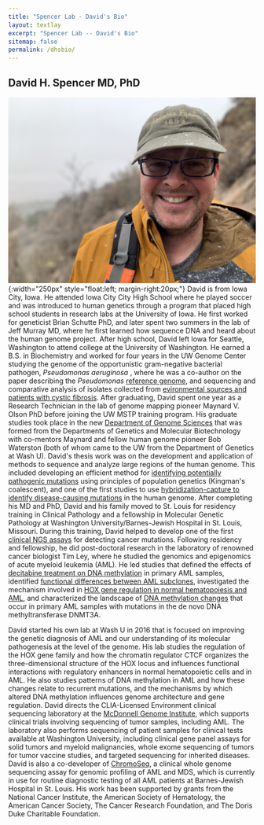 ```yaml
---
title: "Spencer Lab - David's Bio"
layout: textlay
excerpt: "Spencer Lab -- David's Bio"
sitemap: false
permalink: /dhsbio/
---
```


## David H. Spencer MD, PhD

![Dave](/images/peoplepic/davebio.JPG){:width="250px" style="float:left;
margin-right:20px;"} David is from Iowa City, Iowa. He attended Iowa City City High
School where he played soccer and was introduced to human genetics
through a program that placed high school students in research labs at
the University of Iowa. He first worked for  geneticist Brian Schutte
PhD, and later spent two summers in the lab of Jeff Murray MD, where
he first learned how sequence DNA and heard about the human genome project. After high school, David left Iowa for Seattle, Washington
to attend college at the University of Washington. He earned a  B.S. in Biochemistry and worked for four years in the UW Genome
Center studying the genome of the opportunistic gram-negative
bacterial pathogen, *Pseudomonas aeruginosa* , where he was a
co-author on the paper describing the *Pseudomonas* [reference genome](https://pubmed.ncbi.nlm.nih.gov/10984043/),
and sequencing and comparative analysis of isolates collected from [evironmental
sources and patients with cystic fibrosis](https://pubmed.ncbi.nlm.nih.gov/12562802/). After graduating, David
spent one year as a Research Technician in the lab of genome mapping pioneer Maynard V. Olson PhD before joining the UW MSTP training
program. His graduate studies took place in the new [Department of Genome
  Sciences](https://www.gs.washington.edu/) that was formed from the Departments of Genetics and
  Molecular Biotechnology with co-mentors Maynard and fellow human
  genome pioneer Bob Waterston (both of whom came to the UW from the
  Department of Genetics at Wash
  U). David's thesis work was on the development
  and application of methods to sequence and analyze large regions of
  the human genome. This included developing an efficient method for
  [identifying potentially pathogenic mutations](https://pubmed.ncbi.nlm.nih.gov/17033972/)
  using principles of population genetics (Kingman's coalescent), and
  one of the first studies to use [hybridization-capture to identify disease-causing mutations](https://pubmed.ncbi.nlm.nih.gov/19409521/) in the
  human genome. After completing his MD and PhD, David and his family
  moved to St. Louis for residency training in Clinical Pathology and
  a fellowship in Molecular Genetic Pathology at Washington
  University/Barnes-Jewish Hospital in St. Louis, Missouri. During
  this training, David helped to develop one of the first [clinical NGS
  assays](https://pubmed.ncbi.nlm.nih.gov/24211365/) for detecting cancer mutations. Following residency and
  fellowship, he did post-doctoral research in the laboratory of
  renowned cancer biologist Tim Ley, where he studied the genomics and
  epigenomics of acute myeloid leukemia (AML). He led studies that
  defined the effects of [decitabine treatment on DNA methylation](https://pubmed.ncbi.nlm.nih.gov/23297133/) in
  primary AML samples, identified [functional differences between AML
  subclones](https://pubmed.ncbi.nlm.nih.gov/24613412/), investigated the mechanism involved in [HOX gene
  regulation in normal hematopoiesis and AML](https://pubmed.ncbi.nlm.nih.gov/25600023/), and characterized the
  landscape of [DNA methylation changes](https://pubmed.ncbi.nlm.nih.gov/28215704/) that occur in primary AML
  samples with mutations in the de novo DNA methyltransferase DNMT3A.

David started his own lab at Wash U in 2016 that is focused on improving the
genetic diagnosis of AML and our understanding of its molecular
pathogenesis at the level of the genome. His lab studies the
regulation of the HOX gene family and how the chromatin regulator CTCF
organizes the three-dimensional structure of the HOX locus and
influences functional interactions with regulatory enhancers in normal
hematopoietic cells and in AML. He also studies patterns of DNA
methylation in AML and how these changes relate to recurrent
mutations, and the mechanisms by which altered DNA methylation
influences genome architecture and gene regulation. David directs the
CLIA-Licensed Environment clinical sequencing laboratory at the
[McDonnell Genome Institute](https://www.genome.wustl.edu/),
which supports clinical trials involving sequencing of tumor samples,
including AML. The laboratory also performs sequencing of patient
samples for clinical tests available at Washington University,
including clinical gene panel assays for solid tumors and myeloid
malignancies, whole exome sequencing of tumors for tumor vaccine
studies, and targeted sequencing for inherited diseases. David is also
a co-developer of [ChromoSeq](https://www.nejm.org/doi/full/10.1056/NEJMoa2024534), a clinical whole genome sequencing assay
for genomic profiling of AML and MDS, which is currently in use for
routine diagnostic testing of all AML patients at Barnes-Jewish
Hospital in St. Louis. His work has been supported by grants from the National Cancer Institute, the American Society of Hematology, the American Cancer Society, The Cancer Research Foundation, and The Doris Duke Charitable Foundation.
